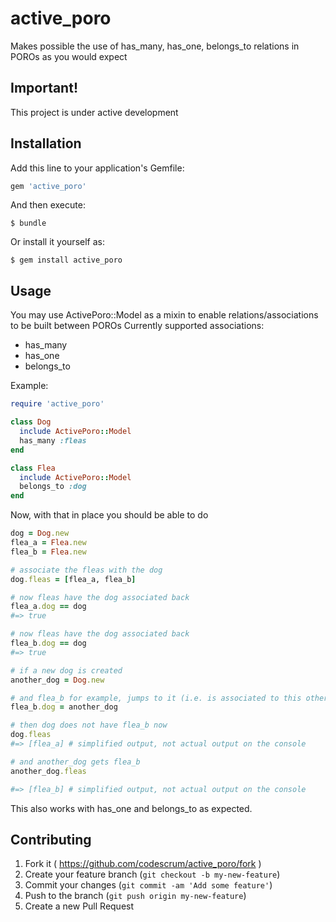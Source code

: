# active_poro
Makes possible the use of has_many, has_one, belongs_to relations in POROs as you would expect

Important!
----------

This project is under active development


## Installation

Add this line to your application's Gemfile:

```ruby
gem 'active_poro'
```

And then execute:

    $ bundle

Or install it yourself as:

    $ gem install active_poro

## Usage

You may use ActivePoro::Model as a mixin to enable relations/associations to be built between POROs
Currently supported associations:

- has_many
- has_one
- belongs_to

Example:

```ruby
require 'active_poro'

class Dog
  include ActivePoro::Model
  has_many :fleas
end

class Flea
  include ActivePoro::Model
  belongs_to :dog
end
```

Now, with that in place you should be able to do

```ruby
dog = Dog.new
flea_a = Flea.new
flea_b = Flea.new

# associate the fleas with the dog
dog.fleas = [flea_a, flea_b]

# now fleas have the dog associated back
flea_a.dog == dog
#=> true

# now fleas have the dog associated back
flea_b.dog == dog
#=> true

# if a new dog is created
another_dog = Dog.new

# and flea_b for example, jumps to it (i.e. is associated to this other dog)
flea_b.dog = another_dog

# then dog does not have flea_b now
dog.fleas
#=> [flea_a] # simplified output, not actual output on the console

# and another_dog gets flea_b
another_dog.fleas

#=> [flea_b] # simplified output, not actual output on the console
```

This also works with has_one and belongs_to as expected.

## Contributing

1. Fork it ( https://github.com/codescrum/active_poro/fork )
2. Create your feature branch (`git checkout -b my-new-feature`)
3. Commit your changes (`git commit -am 'Add some feature'`)
4. Push to the branch (`git push origin my-new-feature`)
5. Create a new Pull Request
